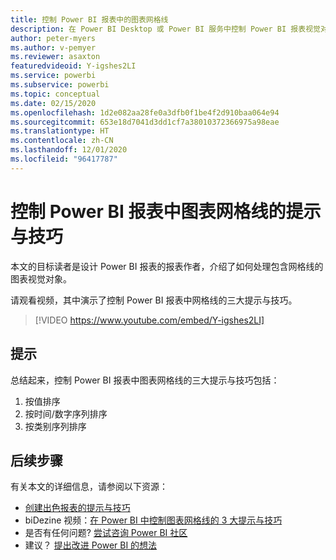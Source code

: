 ```yaml
---
title: 控制 Power BI 报表中的图表网格线
description: 在 Power BI Desktop 或 Power BI 服务中控制 Power BI 报表视觉对象中图表网格线的三个提示与技巧。
author: peter-myers
ms.author: v-pemyer
ms.reviewer: asaxton
featuredvideoid: Y-igshes2LI
ms.service: powerbi
ms.subservice: powerbi
ms.topic: conceptual
ms.date: 02/15/2020
ms.openlocfilehash: 1d2e082aa28fe0a3dfb0f1be4f2d910baa064e94
ms.sourcegitcommit: 653e18d7041d3dd1cf7a38010372366975a98eae
ms.translationtype: HT
ms.contentlocale: zh-CN
ms.lasthandoff: 12/01/2020
ms.locfileid: "96417787"
---
```

# <a name="tips-to-control-chart-gridlines-in-power-bi-reports"></a>控制 Power BI 报表中图表网格线的提示与技巧

本文的目标读者是设计 Power BI 报表的报表作者，介绍了如何处理包含网格线的图表视觉对象。

请观看视频，其中演示了控制 Power BI 报表中网格线的三大提示与技巧。

> [!VIDEO https://www.youtube.com/embed/Y-igshes2LI]

## <a name="tips"></a>提示

总结起来，控制 Power BI 报表中图表网格线的三大提示与技巧包括：

1. 按值排序
1. 按时间/数字序列排序
1. 按类别序列排序

## <a name="next-steps"></a>后续步骤

有关本文的详细信息，请参阅以下资源：

- [创建出色报表的提示与技巧](../create-reports/desktop-tips-and-tricks-for-creating-reports.md)
- biDezine 视频：[在 Power BI 中控制图表网格线的 3 大提示与技巧](https://www.youtube.com/watch?v=Y-igshes2LI)
- 是否有任何问题? [尝试咨询 Power BI 社区](https://community.powerbi.com/)
- 建议？ [提出改进 Power BI 的想法](https://ideas.powerbi.com)

